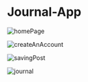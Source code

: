 # Journal-App
![homePage](https://github.com/gazizovaa/Journal-App/assets/78263828/17ea3123-8e8f-4459-83c9-d45b0dfeba7c)

![createAnAccount](https://github.com/gazizovaa/Journal-App/assets/78263828/2de614c8-fabc-41ca-80ff-eb806c8c0008)

![savingPost](https://github.com/gazizovaa/Journal-App/assets/78263828/f795af92-0442-4123-ba60-c68ea136a65f)

![journal](https://github.com/gazizovaa/Journal-App/assets/78263828/8fd0aacc-d735-466b-a5bb-a3489c3b3fff)


